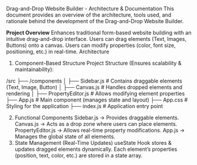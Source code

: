 Drag-and-Drop Website Builder - Architecture & Documentation
This document provides an overview of the architecture, tools used, and rationale behind the development of the Drag-and-Drop Website Builder.

**Project Overview**
Enhances traditional form-based website building with an intuitive drag-and-drop interface.
Users can drag elements (Text, Images, Buttons) onto a canvas.
Users can modify properties (color, font size, positioning, etc.) in real-time.
Architecture
1. Component-Based Structure
Project Structure (Ensures scalability & maintainability):

/src
 ├── /components
 │   ├── Sidebar.js         # Contains draggable elements (Text, Image, Button)
 │   ├── Canvas.js          # Handles dropped elements and rendering
 │   ├── PropertyEditor.js  # Allows modifying element properties
 ├── App.js                 # Main component (manages state and layout)
 ├── App.css                # Styling for the application
 ├── index.js               # Application entry point


2. Functional Components
Sidebar.js → Provides draggable elements.
Canvas.js → Acts as a drop zone where users can place elements.
PropertyEditor.js → Allows real-time property modifications.
App.js → Manages the global state of all elements.
3. State Management (Real-Time Updates)
useState Hook stores & updates dragged elements dynamically.
Each element’s properties (position, text, color, etc.) are stored in a state array.
